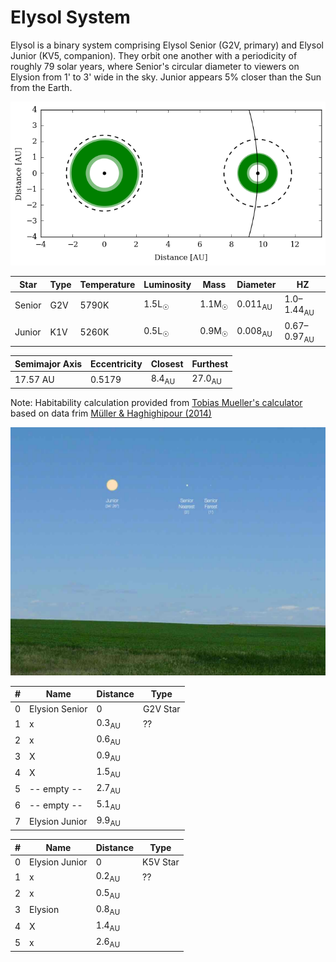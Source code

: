 # Elysol System

Elysol is a binary system comprising Elysol Senior (G2V, primary) and Elysol Junior (KV5, companion). They orbit one another with a periodicity of roughly 79 solar years, where Senior's circular diameter to viewers on Elysion from 1' to 3' wide in the sky. Junior appears 5% closer than the Sun from the Earth.

![Elysion System with Habitability Zones](/images/elysion-system.png)

| Star | Type | Temperature | Luminosity | Mass | Diameter| HZ |
| --- | --- | --- | --- | --- | --- | --- |
| Senior | G2V | 5790K | 1.5L<sub>☉</sub> | 1.1M<sub>☉</sub>  | 0.011<sub>AU</sub> | 1.0&ndash;1.44<sub>AU</sub> |
| Junior | K1V | 5260K | 0.5L<sub>☉</sub> | 0.9M<sub>☉</sub>  | 0.008<sub>AU</sub> | 0.67&ndash;0.97<sub>AU</sub> |


| Semimajor Axis | Eccentricity | Closest | Furthest |
| --- | --- | --- | --- |
| 17.57 AU | 0.5179 | 8.4<sub>AU</sub> | 27.0<sub>AU</sub> |

Note: Habitability calculation provided from [Tobias Mueller's calculator](http://astro.twam.info/hz/) based on data frim [Müller & Haghighipour (2014)](http://dx.doi.org/10.1088/0004-637X/782/1/26)

![Elysion System with Habitability Zones](/images/from-elysion.jpg)

| # | Name | Distance | Type |
| --- | --- | --- | --- |
| 0 | Elysion Senior  | 0 | G2V Star |
| 1 | x | 0.3<sub>AU</sub> | ?? |
| 2 | x | 0.6<sub>AU</sub>  |   |   |
| 3 | X | 0.9<sub>AU</sub>  |   |   |
| 4 | X | 1.5<sub>AU</sub>  |   |   |
| 5 | -- empty -- | 2.7<sub>AU</sub>  |   |   |
| 6 | -- empty -- | 5.1<sub>AU</sub>  |   |   |
| 7 | Elysion Junior | 9.9<sub>AU</sub>  |   |   |

| # | Name | Distance | Type |
| --- | --- | --- | --- |
| 0 | Elysion Junior  | 0 | K5V Star |
| 1 | x | 0.2<sub>AU</sub> | ?? |
| 2 | x | 0.5<sub>AU</sub>  |   |   |
| 3 | Elysion | 0.8<sub>AU</sub>  |   |   |
| 4 | X | 1.4<sub>AU</sub>  |   |   |
| 5 | x | 2.6<sub>AU</sub>  |   |   |
